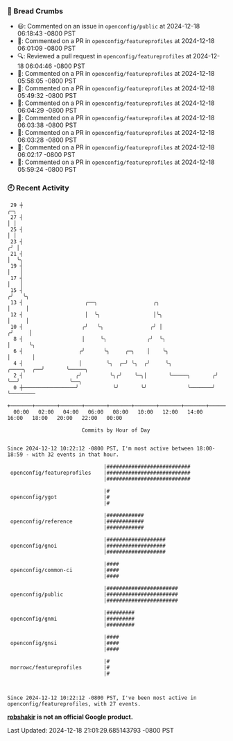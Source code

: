 ### 🍞 Bread Crumbs

 * 😃: Commented on an issue in `openconfig/public` at 2024-12-18 06:18:43 -0800 PST
 * 💬: Commented on a PR in  `openconfig/featureprofiles` at 2024-12-18 06:01:09 -0800 PST
 * 🔍: Reviewed a pull request in  `openconfig/featureprofiles` at 2024-12-18 06:04:46 -0800 PST
 * 💬: Commented on a PR in  `openconfig/featureprofiles` at 2024-12-18 05:58:05 -0800 PST
 * 💬: Commented on a PR in  `openconfig/featureprofiles` at 2024-12-18 05:49:32 -0800 PST
 * 💬: Commented on a PR in  `openconfig/featureprofiles` at 2024-12-18 06:04:29 -0800 PST
 * 💬: Commented on a PR in  `openconfig/featureprofiles` at 2024-12-18 06:03:38 -0800 PST
 * 💬: Commented on a PR in  `openconfig/featureprofiles` at 2024-12-18 06:03:28 -0800 PST
 * 💬: Commented on a PR in  `openconfig/featureprofiles` at 2024-12-18 06:02:17 -0800 PST
 * 💬: Commented on a PR in  `openconfig/featureprofiles` at 2024-12-18 05:59:24 -0800 PST

### 🕘 Recent Activity
```
 29 ┼                                                                            ╭─╮
 27 ┤                                                                            │ │
 25 ┤                                                                            │ │
 23 ┤                                                                           ╭╯ │
 21 ┤                                                                           │  ╰╮
 19 ┤                                                                           │   │
 17 ┤                                                                           │   │
 15 ┤                                                                          ╭╯   ╰╮
 13 ┤                    ╭──╮                  ╭╮                              │     │
 12 ┤                    │  ╰╮                 │╰╮                             │     │
 10 ┤                   ╭╯   ╰╮               ╭╯ │                            ╭╯     │
  8 ┤                   │     ╰╮             ╭╯  ╰╮                           │      ╰╮
  6 ┤                  ╭╯      ╰╮     ╭─╮    │    ╰╮                          │       │
  4 ┤                  │        ╰╮  ╭─╯ ╰╮  ╭╯     ╰╮              ╭────╮  ╭──╯       ╰─────╮
  2 ┤                 ╭╯         ╰╮╭╯    ╰─╮│       ╰─────╮       ╭╯    ╰──╯                ╰──╮
  0 ┼─────────────────╯           ╰╯       ╰╯             ╰───────╯                            ╰────────
    +───────+───────+───────+───────+───────+───────+───────+───────+───────+───────+───────+───────+────
  00:00   02:00   04:00   06:00   08:00   10:00   12:00   14:00   16:00   18:00   20:00   22:00   00:00   

						Commits by Hour of Day


Since 2024-12-12 10:22:12 -0800 PST, I'm most active between 18:00-18:59 - with 32 events in that hour.

```



```
                               |###########################
 openconfig/featureprofiles    |###########################
                               |###########################

                               |#
 openconfig/ygot               |#
                               |#

                               |############
 openconfig/reference          |############
                               |############

                               |###################
 openconfig/gnoi               |###################
                               |###################

                               |####
 openconfig/common-ci          |####
                               |####

                               |#######################
 openconfig/public             |#######################
                               |#######################

                               |#########
 openconfig/gnmi               |#########
                               |#########

                               |####
 openconfig/gnsi               |####
                               |####

                               |#
 morrowc/featureprofiles       |#
                               |#



Since 2024-12-12 10:22:12 -0800 PST, I've been most active in openconfig/featureprofiles, with 27 events.

```
**[robshakir](mailto:robjs@google.com) is not an official Google product.**  


Last Updated: 2024-12-18 21:01:29.685143793 -0800 PST
